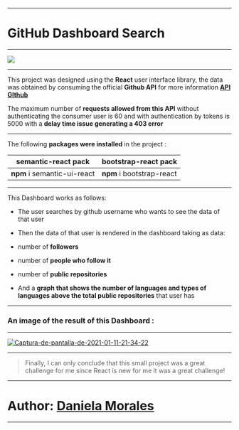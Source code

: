 
------------

# **GitHub Dashboard Search** 

------------

[![](https://miro.medium.com/max/6000/1*FsqitFvksKYy8Lu3jCQR9w.png)](http://https://miro.medium.com/max/6000/1*FsqitFvksKYy8Lu3jCQR9w.png)

------------

This project was designed using the **React** user interface library, the data was obtained by consuming the official **Github API** for more information **<a href='https://docs.github.com/en/free-pro-team@latest/rest'>API GIthub</a>**

The maximum number of **requests allowed from this API** without authenticating the consumer user is 60 and with authentication by tokens is 5000 with a **delay time issue generating a 403 error**

------------

The following **packages were installed** in the project :

| semantic-react pack   | bootstrap-react pack   |
| ------------ | ------------ |
|  **npm** i semantic-ui-react | **npm** i bootstrap-react  |

------------
This Dashboard works as follows:

- The user searches by github username who wants to see the data of that user

- Then the data of that user is rendered in the dashboard taking as data:

- number of **followers**
- number of **people who follow it**
- number of **public repositories**
- And a **graph that shows the number of languages ​​and types of languages ​​above the total public repositories** that user has

------------
### An image of the result of this Dashboard :

------------

<a href="https://ibb.co/sWM6T4f"><img src="https://i.ibb.co/Z2kYQrj/Captura-de-pantalla-de-2021-01-11-21-34-22.png" alt="Captura-de-pantalla-de-2021-01-11-21-34-22" border="0"></a>

------------

> Finally, I can only conclude that this small project was a great challenge for me since React is new for me it was a great challenge!

------------


# Author: <a href="https://github.com/daniela2001-png">Daniela Morales</a>

------------

